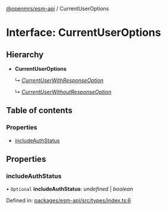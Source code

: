 [@openmrs/esm-api](../API.md) / CurrentUserOptions

# Interface: CurrentUserOptions

## Hierarchy

* **CurrentUserOptions**

  ↳ [*CurrentUserWithResponseOption*](currentuserwithresponseoption.md)

  ↳ [*CurrentUserWithoutResponseOption*](currentuserwithoutresponseoption.md)

## Table of contents

### Properties

- [includeAuthStatus](currentuseroptions.md#includeauthstatus)

## Properties

### includeAuthStatus

• `Optional` **includeAuthStatus**: *undefined* \| *boolean*

Defined in: [packages/esm-api/src/types/index.ts:6](https://github.com/openmrs/openmrs-esm-core/blob/master/packages/esm-api/src/types/index.ts#L6)
